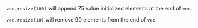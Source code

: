 `vec.resize(100)` will append 75 value initialized elements at the end of `vec`.

`vec.resize(10)` will remove 90 elements from the end of `vec`.
